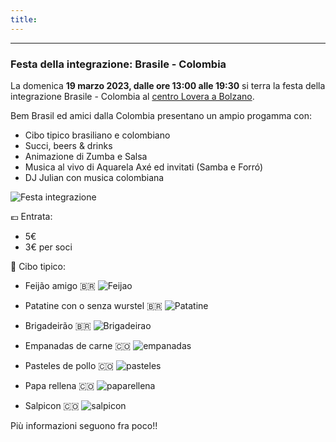 ```yaml
---
title: 
---
```


---
### Festa della integrazione: Brasile - Colombia

La domenica **19 marzo 2023, dalle ore 13:00 alle 19:30** si terra la festa della integrazione Brasile - Colombia al [centro Lovera a Bolzano](https://goo.gl/maps/fXMe9NfWG4qYPDqF6).

Bem Brasil ed amici dalla Colombia presentano un ampio progamma con:
* Cibo tipico brasiliano e colombiano
* Succi, beers & drinks
* Animazione di Zumba e Salsa 
* Musica al vivo di Aquarela Axé ed invitati (Samba e Forró)
* DJ Julian con musica colombiana

![Festa integrazione](../images/festa-integrazione.png)

💶 Entrata:
* 5€ 
* 3€ per soci

🍲 Cibo tipico: 
* Feijão amigo 🇧🇷
![Feijao](../images/feijao-amigo.JPG)
* Patatine con o senza wurstel 🇧🇷
![Patatine](../images/patatine.JPG)
* Brigadeirão 🇧🇷
![Brigadeirao](../images/brigadeirao.JPG)

* Empanadas de carne 🇨🇴
![empanadas](../images/empanadas.JPG)
* Pasteles de pollo 🇨🇴
![pasteles](../images/pasteles.JPG)
* Papa rellena 🇨🇴
![paparellena](../images/paparellena.JPG)
* Salpicon 🇨🇴
![salpicon](../images/salpicon.JPG)

Più informazioni seguono fra poco!!

